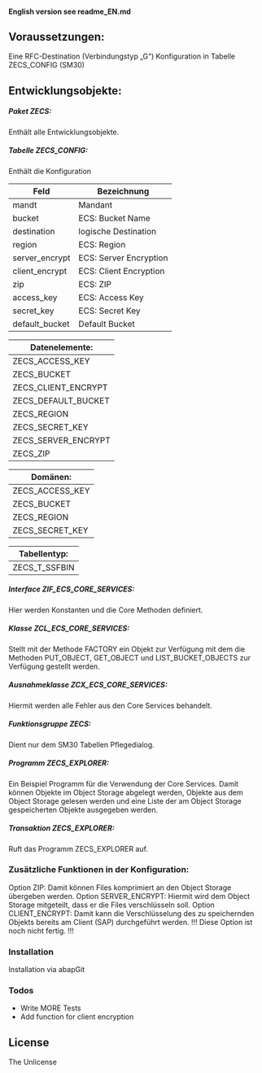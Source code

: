 #### English version see readme_EN.md
## Voraussetzungen:
Eine RFC-Destination (Verbindungstyp „G“)
Konfiguration in Tabelle ZECS_CONFIG (SM30)

## Entwicklungsobjekte:
##### Paket ZECS:
Enthält alle Entwicklungsobjekte.

##### Tabelle ZECS_CONFIG:
Enthält die Konfiguration

| Feld | Bezeichnung |
| ---- | ----------- |
| mandt | Mandant | 
| bucket | ECS: Bucket Name | 
| destination | logische Destination | 
| region | ECS: Region | 
| server_encrypt | ECS: Server Encryption | 
| client_encrypt | ECS: Client Encryption | 
| zip | ECS: ZIP | 
| access_key | ECS: Access Key | 
| secret_key | ECS: Secret Key | 
| default_bucket | Default Bucket | 

| Datenelemente: | 
| -------------- | 
| ZECS_ACCESS_KEY | 
| ZECS_BUCKET | 
| ZECS_CLIENT_ENCRYPT | 
| ZECS_DEFAULT_BUCKET | 
| ZECS_REGION | 
| ZECS_SECRET_KEY | 
| ZECS_SERVER_ENCRYPT | 
| ZECS_ZIP | 

| Domänen: | 
| -------- | 
| ZECS_ACCESS_KEY | 
| ZECS_BUCKET | 
| ZECS_REGION | 
| ZECS_SECRET_KEY | 

| Tabellentyp: | 
| ------------ | 
| ZECS_T_SSFBIN | 

##### Interface ZIF_ECS_CORE_SERVICES:
Hier werden Konstanten und die Core Methoden definiert.

##### Klasse ZCL_ECS_CORE_SERVICES:
Stellt mit der Methode FACTORY ein Objekt zur Verfügung mit dem die Methoden PUT_OBJECT, GET_OBJECT und LIST_BUCKET_OBJECTS zur Verfügung gestellt werden.

##### Ausnahmeklasse ZCX_ECS_CORE_SERVICES:
Hiermit werden alle Fehler aus den Core Services behandelt.

##### Funktionsgruppe ZECS:
Dient nur dem SM30 Tabellen Pflegedialog.

##### Programm ZECS_EXPLORER:
Ein Beispiel Programm für die Verwendung der Core Services. Damit können Objekte im Object Storage abgelegt werden, Objekte aus dem Object Storage gelesen werden und eine Liste der am Object Storage gespeicherten Objekte ausgegeben werden.

##### Transaktion ZECS_EXPLORER:
Ruft das Programm ZECS_EXPLORER auf.

### Zusätzliche Funktionen in der Konfiguration:
Option ZIP: Damit können Files komprimiert an den Object Storage übergeben werden.
Option SERVER_ENCRYPT: Hiermit wird dem Object Storage mitgeteilt, dass er die Files verschlüsseln soll.
Option CLIENT_ENCRYPT: Damit kann die Verschlüsselung des zu speichernden Objekts bereits am Client (SAP) durchgeführt werden. !!! Diese Option ist noch nicht fertig. !!!

### Installation

Installation via abapGit

### Todos

 - Write MORE Tests
 - Add function for client encryption

License
----

The Unlicense
